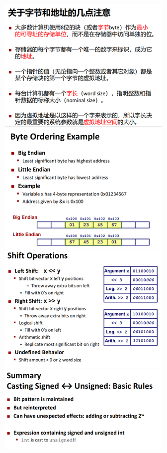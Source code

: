 ![字节与字长](./src/2023021101.png)
![大端与小端存储](./src/2023021102.png)
![左移右移](./src/2023021103.png)
![signed与unsigned的映射](./src/2023021201.png)